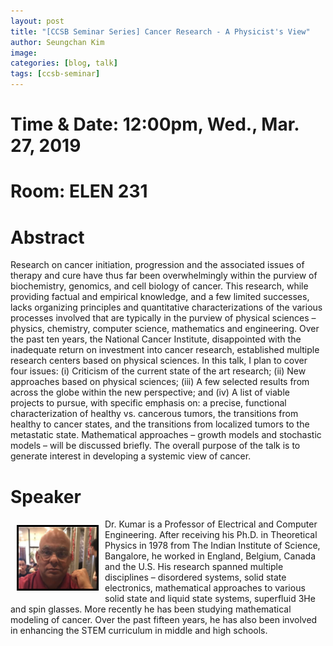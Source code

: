 ```yaml
---
layout: post
title: "[CCSB Seminar Series] Cancer Research - A Physicist's View"
author: Seungchan Kim
image: 
categories: [blog, talk]
tags: [ccsb-seminar]
---
```


# Time & Date: 12:00pm, Wed., Mar. 27, 2019
# Room: ELEN 231


# Abstract

Research on cancer initiation, progression and the associated issues of therapy and cure have thus far been overwhelmingly within the purview of biochemistry, genomics, and cell biology of cancer. This research, while providing factual and empirical knowledge, and a few limited successes, lacks organizing principles and quantitative characterizations of the various processes involved that are typically in the purview of physical sciences – physics, chemistry, computer science, mathematics and engineering. Over the past ten years, the National Cancer Institute, disappointed with the inadequate return on investment into cancer research, established multiple research centers based on physical sciences. In this talk, I plan to cover four issues: (i) Criticism of the current state of the art research; (ii) New approaches based on physical sciences; (iii) A few selected results from across the globe within the new perspective; and (iv) A list of viable projects to pursue, with specific emphasis on: a precise, functional characterization of healthy vs. cancerous tumors, the transitions from healthy to cancer states, and the transitions from localized tumors to the metastatic state. Mathematical approaches – growth models and stochastic models – will be discussed briefly. The overall purpose of the talk is to generate interest in developing a systemic view of cancer.  


# Speaker

<img class="offset" src="/images/talks/speakers/kumar.png" style="width:125px;float:left;border:3px solid black;margin:10px 10px;">
Dr. Kumar is a Professor of Electrical and Computer Engineering. After receiving his Ph.D. in Theoretical Physics in 1978 from The Indian Institute of Science, Bangalore, he worked in England, Belgium, Canada and the U.S. His research spanned multiple disciplines – disordered systems, solid state electronics, mathematical approaches to various solid state and liquid state systems, superfluid 3He and spin glasses. More recently he has been studying mathematical modeling of cancer. Over the past fifteen years, he has also been involved in enhancing the STEM curriculum in middle and high schools.



